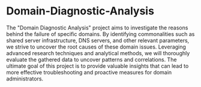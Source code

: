 # Domain-Diagnostic-Analysis

The "Domain Diagnostic Analysis" project aims to investigate the reasons behind the failure of specific domains. By identifying commonalities such as shared server infrastructure, DNS servers, and other relevant parameters, we strive to uncover the root causes of these domain issues. Leveraging advanced research techniques and analytical methods, we will thoroughly evaluate the gathered data to uncover patterns and correlations. The ultimate goal of this project is to provide valuable insights that can lead to more effective troubleshooting and proactive measures for domain administrators.
